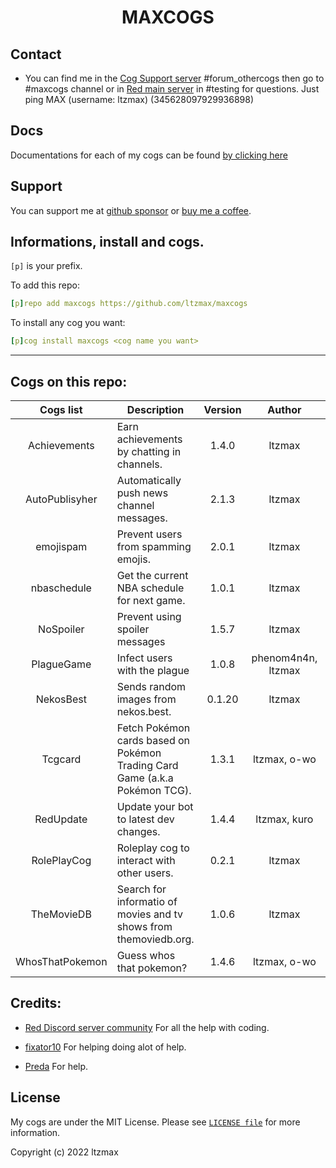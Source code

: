 <h1 align="center">MAXCOGS</h1>

## Contact
- You can find me in the [Cog Support server](https://discord.gg/GET4DVk) #forum_othercogs then go to #maxcogs channel or in [Red main server](https://discord.gg/red) in #testing for questions. Just ping MAX (username: ltzmax) (345628097929936898)

## Docs
Documentations for each of my cogs can be found [by clicking here](https://maxcogs.gitbook.io/maxcogs)

## Support
You can support me at [github sponsor](https://github.com/sponsors/ltzmax) or [buy me a coffee](https://www.buymeacoffee.com/ltzmax).

## Informations, install and cogs.
`[p]` is your prefix.

To add this repo:

```yaml
[p]repo add maxcogs https://github.com/ltzmax/maxcogs
```

To install any cog you want:

```yaml
[p]cog install maxcogs <cog name you want>
```
---------------------------------------------------------------
## Cogs on this repo: <br>
| Cogs list | Description | Version | Author | Stable |
|:---:|---|:---:|:---:|:---:|
| Achievements | Earn achievements by chatting in channels. | 1.4.0 | ltzmax | ✅ |
| AutoPublisyher | Automatically push news channel messages. | 2.1.3 | ltzmax | ✅ |
| emojispam | Prevent users from spamming emojis. | 2.0.1 | ltzmax | ✅ |
| nbaschedule | Get the current NBA schedule for next game. | 1.0.1 | ltzmax | ✅ |
| NoSpoiler | Prevent using spoiler messages | 1.5.7 | ltzmax | ✅ |
| PlagueGame | Infect users with the plague | 1.0.8 | phenom4n4n, ltzmax | ✅ |
| NekosBest | Sends random images from nekos.best. | 0.1.20 | ltzmax | ✅ |
| Tcgcard | Fetch Pokémon cards based on Pokémon Trading Card Game (a.k.a Pokémon TCG). | 1.3.1 | ltzmax, o-wo | ✅ |
| RedUpdate | Update your bot to latest dev changes.| 1.4.4 | ltzmax, kuro | ✅ |
| RolePlayCog | Roleplay cog to interact with other users. | 0.2.1| ltzmax | ✅ |
| TheMovieDB | Search for informatio of movies and tv shows from themoviedb.org. | 1.0.6 | ltzmax | ✅ |
| WhosThatPokemon | Guess whos that pokemon? | 1.4.6 | ltzmax, o-wo | ✅ |

## Credits:
- [Red Discord server community](https://discord.gg/red) For all the help with coding.

- [fixator10](https://github.com/fixator10) For helping doing alot of help.

- [Preda](https://github.com/PredaaA/predacogs) For help.

## License
My cogs are under the MIT License. Please see [`LICENSE file`](https://github.com/ltzmax/maxcogs/blob/master/LICENSE) for more information.

Copyright (c) 2022 ltzmax
